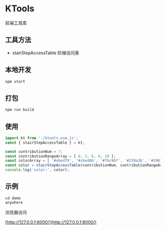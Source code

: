 # KTools

前端工具库

## 工具方法

- stairStepAccessTable 阶梯访问表

## 本地开发

``` javascript
npm start
```

## 打包

``` javascript
npm run build
```

## 使用

``` javascript
import kt from './ktools.esm.js';
const { stairStepAccessTable } = kt;

const contributionNum = 7;
const contributionRangeArray = [ 0, 3, 6, 9, 10 ];
const colorArray = [ '#ebedf0', '#c6e48b', '#7bc96f', '#239a3b', '#196127' ];
const color = stairStepAccessTable(contributionNum, contributionRangeArray, colorArray);
console.log('color:', color);
```

## 示例

```
cd demo
anywhere
```

浏览器访问

[http://127.0.0.1:8000/](http://127.0.0.1:8000/)

